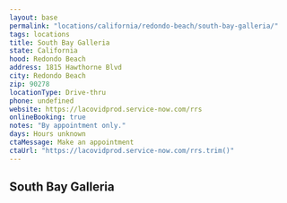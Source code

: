 ```yaml
---
layout: base
permalink: "locations/california/redondo-beach/south-bay-galleria/"
tags: locations
title: South Bay Galleria
state: California
hood: Redondo Beach
address: 1815 Hawthorne Blvd
city: Redondo Beach
zip: 90278
locationType: Drive-thru
phone: undefined
website: https://lacovidprod.service-now.com/rrs
onlineBooking: true
notes: "By appointment only."
days: Hours unknown
ctaMessage: Make an appointment
ctaUrl: "https://lacovidprod.service-now.com/rrs.trim()"
---
```

## South Bay Galleria